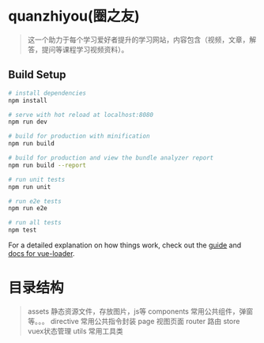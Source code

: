 # quanzhiyou(圈之友)

> 这一个助力于每个学习爱好者提升的学习网站，内容包含（视频，文章，解答，提问等课程学习视频资料）。

## Build Setup

``` bash
# install dependencies
npm install

# serve with hot reload at localhost:8080
npm run dev

# build for production with minification
npm run build

# build for production and view the bundle analyzer report
npm run build --report

# run unit tests
npm run unit

# run e2e tests
npm run e2e

# run all tests
npm test
```

For a detailed explanation on how things work, check out the [guide](http://vuejs-templates.github.io/webpack/) and [docs for vue-loader](http://vuejs.github.io/vue-loader).


# 目录结构
> assets 静态资源文件，存放图片，js等
> components 常用公共组件，弹窗等。。。
> directive 常用公共指令封装
> page 视图页面
> router 路由
> store vuex状态管理
> utils 常用工具类
